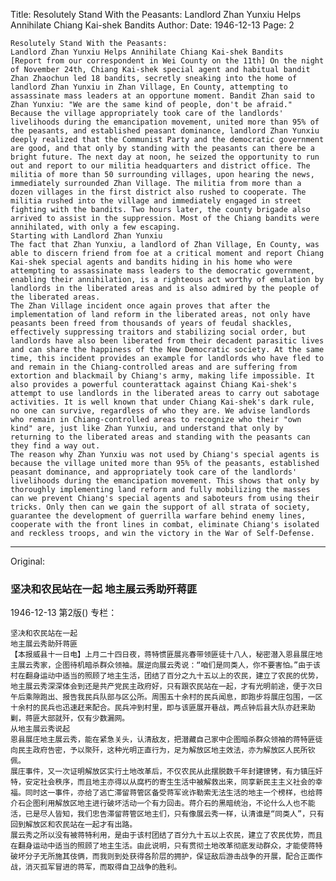 Title: Resolutely Stand With the Peasants: Landlord Zhan Yunxiu Helps Annihilate Chiang Kai-shek Bandits
Author:
Date: 1946-12-13
Page: 2

    Resolutely Stand With the Peasants:
    Landlord Zhan Yunxiu Helps Annihilate Chiang Kai-shek Bandits
    [Report from our correspondent in Wei County on the 11th] On the night of November 24th, Chiang Kai-shek special agent and habitual bandit Zhan Zhaochun led 18 bandits, secretly sneaking into the home of landlord Zhan Yunxiu in Zhan Village, En County, attempting to assassinate mass leaders at an opportune moment. Bandit Zhan said to Zhan Yunxiu: "We are the same kind of people, don't be afraid." Because the village appropriately took care of the landlords' livelihoods during the emancipation movement, united more than 95% of the peasants, and established peasant dominance, landlord Zhan Yunxiu deeply realized that the Communist Party and the democratic government are good, and that only by standing with the peasants can there be a bright future. The next day at noon, he seized the opportunity to run out and report to our militia headquarters and district office. The militia of more than 50 surrounding villages, upon hearing the news, immediately surrounded Zhan Village. The militia from more than a dozen villages in the first district also rushed to cooperate. The militia rushed into the village and immediately engaged in street fighting with the bandits. Two hours later, the county brigade also arrived to assist in the suppression. Most of the Chiang bandits were annihilated, with only a few escaping.
    Starting with Landlord Zhan Yunxiu
    The fact that Zhan Yunxiu, a landlord of Zhan Village, En County, was able to discern friend from foe at a critical moment and report Chiang Kai-shek special agents and bandits hiding in his home who were attempting to assassinate mass leaders to the democratic government, enabling their annihilation, is a righteous act worthy of emulation by landlords in the liberated areas and is also admired by the people of the liberated areas.
    The Zhan Village incident once again proves that after the implementation of land reform in the liberated areas, not only have peasants been freed from thousands of years of feudal shackles, effectively suppressing traitors and stabilizing social order, but landlords have also been liberated from their decadent parasitic lives and can share the happiness of the New Democratic society. At the same time, this incident provides an example for landlords who have fled to and remain in the Chiang-controlled areas and are suffering from extortion and blackmail by Chiang's army, making life impossible. It also provides a powerful counterattack against Chiang Kai-shek's attempt to use landlords in the liberated areas to carry out sabotage activities. It is well known that under Chiang Kai-shek's dark rule, no one can survive, regardless of who they are. We advise landlords who remain in Chiang-controlled areas to recognize who their "own kind" are, just like Zhan Yunxiu, and understand that only by returning to the liberated areas and standing with the peasants can they find a way out.
    The reason why Zhan Yunxiu was not used by Chiang's special agents is because the village united more than 95% of the peasants, established peasant dominance, and appropriately took care of the landlords' livelihoods during the emancipation movement. This shows that only by thoroughly implementing land reform and fully mobilizing the masses can we prevent Chiang's special agents and saboteurs from using their tricks. Only then can we gain the support of all strata of society, guarantee the development of guerrilla warfare behind enemy lines, cooperate with the front lines in combat, eliminate Chiang's isolated and reckless troops, and win the victory in the War of Self-Defense.



<hr /> 

Original: 


### 坚决和农民站在一起  地主展云秀助歼蒋匪

1946-12-13
第2版()
专栏：

    坚决和农民站在一起
    地主展云秀助歼蒋匪
    【本报威县十一日电】上月二十四日夜，蒋特惯匪展兆春带领匪徒十八人，秘密潜入恩县展庄地主展云秀家，企图待机暗杀群众领袖。展逆向展云秀说：“咱们是同类人，你不要害怕。”由于该村在翻身运动中适当的照顾了地主生活，团结了百分之九十五以上的农民，建立了农民的优势，地主展云秀深深体会到还是共产党民主政府好，只有跟农民站在一起，才有光明前途，便于次日午后乘隙跑出、报告我民兵队部与区公所。周围五十余村的民兵闻息，即跑步将展庄包围，一区十余村的民兵也迅速赶来配合。民兵冲到村里，即与该匪展开巷战，两点钟后县大队亦赶来助剿，蒋匪大部就歼，仅有少数漏网。
    从地主展云秀说起
    恩县展庄地主展云秀，能在紧急关头，认清敌友，把潜藏自己家中企图暗杀群众领袖的蒋特匪徒向民主政府告密，予以聚歼，这种光明正直行为，足为解放区地主效法，亦为解放区人民所钦佩。
    展庄事件，又一次证明解放区实行土地改革后，不仅农民从此摆脱数千年封建镣铐，有力镇压奸特，安定社会秩序，而且地主亦得以从腐朽的寄生生活中被解救出来，同享新民主主义社会的幸福。同时这一事件，亦给了逃亡滞留蒋管区备受蒋军讹诈勒索无法生活的地主一个榜样，也给蒋介石企图利用解放区地主进行破坏活动一个有力回击。蒋介石的黑暗统治，不论什么人也不能活，已是尽人皆知，我们忠告滞留蒋管区地主们，只有像展云秀一样，认清谁是“同类人”，只有回到解放区和农民站在一起才有出路。
    展云秀之所以没有被蒋特利用，是由于该村团结了百分九十五以上农民，建立了农民优势，而且在翻身运动中适当的照顾了地主生活。由此说明，只有贯彻土地改革彻底发动群众，才能使蒋特破坏分子无所施其伎俩，而我则到处获得各阶层的拥护，保证敌后游击战争的开展，配合正面作战，消灭孤军冒进的蒋军，而取得自卫战争的胜利。
